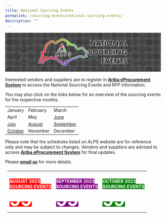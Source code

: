 ```yaml
---
title: National Sourcing Events
permalink: /sourcing-events/national-sourcing-events/
description: ""
---
```

![](/images/NATIONAL%20SOURCING%20EVENTS/national%20sourcing%20events.jpeg)


Interested vendors and suppliers are to register in&nbsp;[**Ariba eProcurement System**](https://www.ariba.com/)&nbsp;to access the National Sourcing Events and RFP information.  

You may also click on the links below for an overview of the sourcing events for the respective months.

|  | | |
|-----------|---|--
| January     | February     | March     |
| April     | May     |[June](/files/SOURCING%20EVENTS/june%202023.pdf)     |
|  [July](/files/SOURCING%20EVENTS/july%202023%20sourcing%20events.pdf) | [August](/files/SOURCING%20EVENTS/august%202023%20sourcing%20events.pdf)    | [September](/files/SOURCING%20EVENTS/sep%202023%20sourcing%20events.pdf)     |
| [October](/files/SOURCING%20EVENTS/october%202023%20sourcing%20events.pdf)     | November     | December     |

Please note that the schedules listed on ALPS website are for reference only and may be subject to changes. Vendors and suppliers are advised to access&nbsp;[**Ariba eProcurement System**](https://www.ariba.com/)&nbsp;for final updates.

Please&nbsp;[**email us**](mailto:alps_operations@alpshealthcare.com.sg)&nbsp;for more details.




<table style="padding: 0.5em; width:100%"> 
<tbody><tr>
<td style="padding: 0.5em; width: 33%">
<a style="background-color: red; color: white; font-weight: bold; text-decoration: none;" target="_blank" role="button" class="btn btn-default btn-lg btn-block" href="https://www.alpshealthcare.com.sg/">
<br>AUGUST 2023<br>SOURCING EVENTS<br><span style="font-size: 4em;">99</span></a>
</td>
<td style="padding: 0.5em; width: 33%">
<a style="background-color: purple; color: white; font-weight: bold; text-decoration: none;" target="_blank" role="button" class="btn btn-default btn-lg btn-block" href="https://www.alpshealthcare.com.sg/">
<br>SEPTEMBER 2023<br>SOURCING EVENTS<br><span style="font-size: 4em;">99</span></a>            
</td>
<td style="padding: 0.5em; width: 33%">
<a style="background-color: green; color: white; font-weight: bold; text-decoration: none;" target="_blank" role="button" class="btn btn-default btn-lg btn-block" href="https://www.alpshealthcare.com.sg/">
<br>OCTOBER 2023<br>SOURCING EVENTS<br><span style="font-size: 4em;">99</span></a>            
</td>
</tr>
</tbody></table>